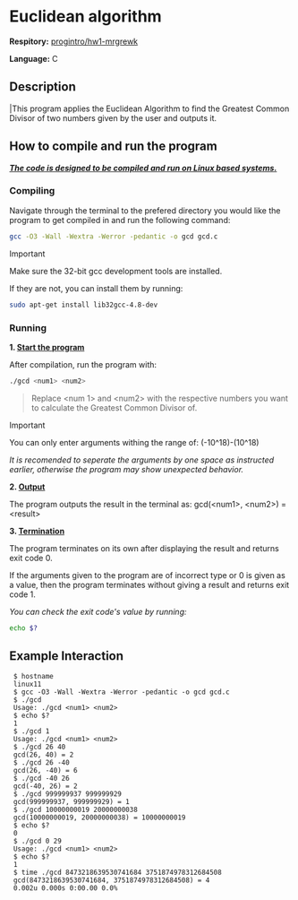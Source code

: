 # Euclidean algorithm
**Respitory:** [progintro/hw1-mrgrewk](https://github.com/progintro/hw1-mrgrewk)

**Language:** C

## Description
|This program applies the Euclidean Algorithm to find the Greatest Common Divisor of two numbers given by the user and outputs it.

## How to compile and run the program
**_<ins>The code is designed to be compiled and run on Linux based systems.</ins>_**
### Compiling
Navigate through the terminal to the prefered directory you would like the program to get compiled in and run the following command:
```bash
gcc -O3 -Wall -Wextra -Werror -pedantic -o gcd gcd.c
```
> [!IMPORTANT]
> Make sure the 32-bit gcc development tools are installed.

If they are not, you can install them by running:
```bash
sudo apt-get install lib32gcc-4.8-dev
```
### Running 
**1. <ins>Start the program</ins>**

After compilation, run the program with:
```bash
./gcd <num1> <num2>
```
> Replace \<num 1\> and \<num2\> with the respective numbers you want to calculate the Greatest Common Divisor of.

> [!IMPORTANT]
> You can only enter arguments withing the range of: (-10^18)-(10^18)

*It is recomended to seperate the arguments by one space as instructed earlier, otherwise the program may show unexpected behavior.*

**2. <ins>Output</ins>**

The program outputs the result in the terminal as: gcd(\<num1\>, \<num2\>) = \<result\>

**3. <ins>Termination</ins>**

The program terminates on its own after displaying the result and returns exit code 0.

If the arguments given to the program are of incorrect type or 0 is given as a value, then the program terminates without giving a result and returns exit code 1.

*You can check the exit code's value by running:*
```bash
echo $?
```

## Example Interaction
```plaintext
 $ hostname
 linux11
 $ gcc -O3 -Wall -Wextra -Werror -pedantic -o gcd gcd.c
 $ ./gcd
 Usage: ./gcd <num1> <num2>
 $ echo $?
 1
 $ ./gcd 1
 Usage: ./gcd <num1> <num2>
 $ ./gcd 26 40
 gcd(26, 40) = 2
 $ ./gcd 26 -40
 gcd(26, -40) = 6
 $ ./gcd -40 26
 gcd(-40, 26) = 2
 $ ./gcd 999999937 999999929
 gcd(999999937, 999999929) = 1
 $ ./gcd 10000000019 20000000038
 gcd(10000000019, 20000000038) = 10000000019
 $ echo $?
 0
 $ ./gcd 0 29
 Usage: ./gcd <num1> <num2>
 $ echo $?
 1
 $ time ./gcd 8473218639530741684 3751874978312684508
 gcd(8473218639530741684, 3751874978312684508) = 4
 0.002u 0.000s 0:00.00 0.0%